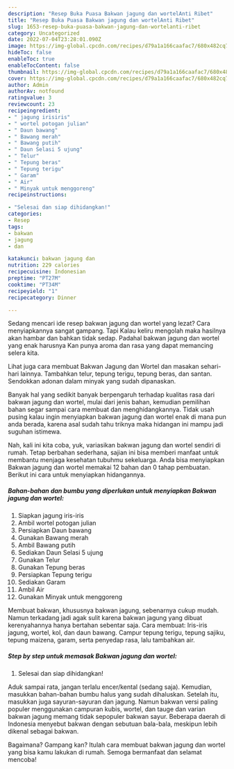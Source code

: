 ```yaml
---
description: "Resep Buka Puasa Bakwan jagung dan wortelAnti Ribet"
title: "Resep Buka Puasa Bakwan jagung dan wortelAnti Ribet"
slug: 1653-resep-buka-puasa-bakwan-jagung-dan-wortelanti-ribet
category: Uncategorized
date: 2022-07-04T23:28:01.090Z
image: https://img-global.cpcdn.com/recipes/d79a1a166caafac7/680x482cq70/bakwan-jagung-dan-wortel-foto-resep-utama.jpg
hideToc: false
enableToc: true
enableTocContent: false
thumbnail: https://img-global.cpcdn.com/recipes/d79a1a166caafac7/680x482cq70/bakwan-jagung-dan-wortel-foto-resep-utama.jpg
cover: https://img-global.cpcdn.com/recipes/d79a1a166caafac7/680x482cq70/bakwan-jagung-dan-wortel-foto-resep-utama.jpg
author: Admin
authorAv: notfound
ratingvalue: 3
reviewcount: 23
recipeingredient:
- " jagung irisiris"
- " wortel potogan julian"
- " Daun bawang"
- " Bawang merah"
- " Bawang putih"
- " Daun Selasi 5 ujung"
- " Telur"
- " Tepung beras"
- " Tepung terigu"
- " Garam"
- " Air"
- " Minyak untuk menggoreng"
recipeinstructions:

- "Selesai dan siap dihidangkan!"
categories:
- Resep
tags:
- bakwan
- jagung
- dan

katakunci: bakwan jagung dan 
nutrition: 229 calories
recipecuisine: Indonesian
preptime: "PT27M"
cooktime: "PT34M"
recipeyield: "1"
recipecategory: Dinner

---
```



Sedang mencari ide resep bakwan jagung dan wortel yang lezat? Cara menyiapkannya sangat gampang. Tapi Kalau keliru mengolah maka hasilnya akan hambar dan bahkan tidak sedap. Padahal bakwan jagung dan wortel yang enak harusnya Kan punya aroma dan rasa yang dapat memancing selera kita.


Lihat juga cara membuat Bakwan Jagung dan Wortel dan masakan sehari-hari lainnya. Tambahkan telur, tepung terigu, tepung beras, dan santan. Sendokkan adonan dalam minyak yang sudah dipanaskan.

Banyak hal yang sedikit banyak berpengaruh terhadap kualitas rasa dari bakwan jagung dan wortel, mulai dari jenis bahan, kemudian pemilihan bahan segar sampai cara membuat dan menghidangkannya. Tidak usah pusing kalau ingin menyiapkan bakwan jagung dan wortel enak di mana pun anda berada, karena asal sudah tahu triknya maka hidangan ini mampu jadi suguhan istimewa.


Nah, kali ini kita coba, yuk, variasikan bakwan jagung dan wortel sendiri di rumah. Tetap berbahan sederhana, sajian ini bisa memberi manfaat untuk membantu menjaga kesehatan tubuhmu sekeluarga. Anda bisa menyiapkan Bakwan jagung dan wortel memakai 12 bahan dan 0 tahap pembuatan. Berikut ini cara untuk menyiapkan hidangannya.

<!--inarticleads1-->

##### Bahan-bahan dan bumbu yang diperlukan untuk menyiapkan Bakwan jagung dan wortel:

1. Siapkan  jagung iris-iris
1. Ambil  wortel potogan julian
1. Persiapkan  Daun bawang
1. Gunakan  Bawang merah
1. Ambil  Bawang putih
1. Sediakan  Daun Selasi 5 ujung
1. Gunakan  Telur
1. Gunakan  Tepung beras
1. Persiapkan  Tepung terigu
1. Sediakan  Garam
1. Ambil  Air
1. Gunakan  Minyak untuk menggoreng


Membuat bakwan, khususnya bakwan jagung, sebenarnya cukup mudah. Namun terkadang jadi agak sulit karena bakwan jagung yang dibuat kerenyahannya hanya bertahan sebentar saja. Cara membuat: Iris-iris jagung, wortel, kol, dan daun bawang. Campur tepung terigu, tepung sajiku, tepung maizena, garam, serta penyedap rasa, lalu tambahkan air. 

<!--inarticleads2-->

##### Step by step untuk memasak Bakwan jagung dan wortel:


1. Selesai dan siap dihidangkan!

Aduk sampai rata, jangan terlalu encer/kental (sedang saja). Kemudian, masukkan bahan-bahan bumbu halus yang sudah dihaluskan. Setelah itu, masukkan juga sayuran-sayuran dan jagung. Namun bakwan versi paling populer menggunakan campuran kubis, wortel, dan tauge dan varian bakwan jagung memang tidak sepopuler bakwan sayur. Beberapa daerah di Indonesia menyebut bakwan dengan sebutuan bala-bala, meskipun lebih dikenal sebagai bakwan. 

Bagaimana? Gampang kan? Itulah cara membuat bakwan jagung dan wortel yang bisa kamu lakukan di rumah. Semoga bermanfaat dan selamat mencoba!
